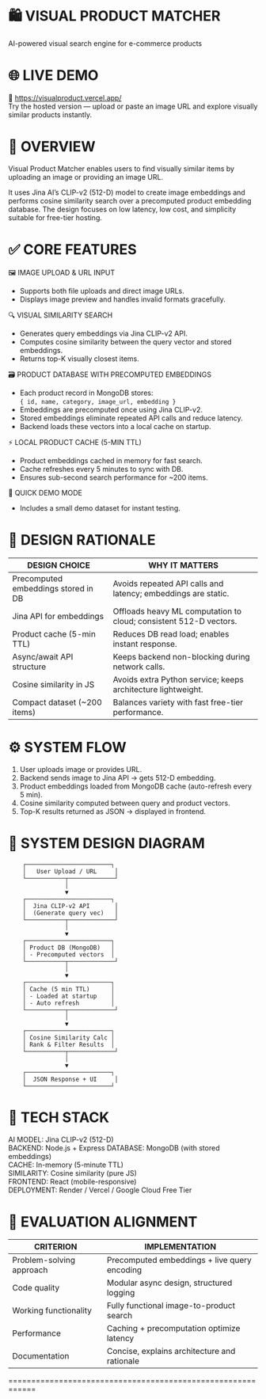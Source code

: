 # 🛍️ VISUAL PRODUCT MATCHER  
AI-powered visual search engine for e-commerce products  


# 🌐 LIVE DEMO  

🔗 https://visualproduct.vercel.app/  
Try the hosted version — upload or paste an image URL and explore visually similar products instantly.


# 🎯 OVERVIEW

Visual Product Matcher enables users to find visually similar 
items by uploading an image or providing an image URL.

It uses Jina AI’s CLIP-v2 (512-D) model to create image embeddings 
and performs cosine similarity search over a precomputed product 
embedding database. The design focuses on low latency, low cost, 
and simplicity suitable for free-tier hosting.


# ✅ CORE FEATURES


🖼️ IMAGE UPLOAD & URL INPUT  
- Supports both file uploads and direct image URLs.  
- Displays image preview and handles invalid formats gracefully.  

🔍 VISUAL SIMILARITY SEARCH  
- Generates query embeddings via Jina CLIP-v2 API.  
- Computes cosine similarity between the query vector and stored embeddings.  
- Returns top-K visually closest items.  

🗃️ PRODUCT DATABASE WITH PRECOMPUTED EMBEDDINGS  
- Each product record in MongoDB stores:  
  `{ id, name, category, image_url, embedding }`  
- Embeddings are precomputed once using Jina CLIP-v2.  
- Stored embeddings eliminate repeated API calls and reduce latency.  
- Backend loads these vectors into a local cache on startup.  

⚡ LOCAL PRODUCT CACHE (5-MIN TTL)  
- Product embeddings cached in memory for fast search.  
- Cache refreshes every 5 minutes to sync with DB.  
- Ensures sub-second search performance for ~200 items.  

🧩 QUICK DEMO MODE  
- Includes a small demo dataset for instant testing.  


# 🧠 DESIGN RATIONALE

| DESIGN CHOICE | WHY IT MATTERS |
|----------------|----------------|
| Precomputed embeddings stored in DB | Avoids repeated API calls and latency; embeddings are static. |
| Jina API for embeddings | Offloads heavy ML computation to cloud; consistent 512-D vectors. |
| Product cache (5-min TTL) | Reduces DB read load; enables instant response. |
| Async/await API structure | Keeps backend non-blocking during network calls. |
| Cosine similarity in JS | Avoids extra Python service; keeps architecture lightweight. |
| Compact dataset (~200 items) | Balances variety with fast free-tier performance. |


# ⚙️ SYSTEM FLOW

1. User uploads image or provides URL.  
2. Backend sends image to Jina API → gets 512-D embedding.  
3. Product embeddings loaded from MongoDB cache (auto-refresh every 5 min).  
4. Cosine similarity computed between query and product vectors.  
5. Top-K results returned as JSON → displayed in frontend.  

# 🧭 SYSTEM DESIGN DIAGRAM

        ┌────────────────────────┐
        │   User Upload / URL     │
        └───────────┬─────────────┘
                    │
                    ▼
        ┌────────────────────────┐
        │  Jina CLIP-v2 API       │
        │  (Generate query vec)   │
        └───────────┬─────────────┘
                    │
                    ▼
        ┌────────────────────────┐
        │ Product DB (MongoDB)   │
        │ - Precomputed vectors  │
        └───────────┬─────────────┘
                    │
                    ▼
        ┌────────────────────────┐
        │ Cache (5 min TTL)      │
        │ - Loaded at startup    │
        │ - Auto refresh         │
        └───────────┬─────────────┘
                    │
                    ▼
        ┌────────────────────────┐
        │ Cosine Similarity Calc │
        │ Rank & Filter Results  │
        └───────────┬─────────────┘
                    │
                    ▼
        ┌────────────────────────┐
        │  JSON Response + UI     │
        └────────────────────────┘

# 🧩 TECH STACK
AI MODEL:       Jina CLIP-v2 (512-D)  
BACKEND:        Node.js + Express 
DATABASE:       MongoDB (with stored embeddings)  
CACHE:          In-memory (5-minute TTL)  
SIMILARITY:     Cosine similarity (pure JS)  
FRONTEND:       React (mobile-responsive)  
DEPLOYMENT:     Render / Vercel / Google Cloud Free Tier  


# 🧾 EVALUATION ALIGNMENT

| CRITERION | IMPLEMENTATION |
|------------|----------------|
| Problem-solving approach | Precomputed embeddings + live query encoding |
| Code quality | Modular async design, structured logging |
| Working functionality | Fully functional image-to-product search |
| Performance | Caching + precomputation optimize latency |
| Documentation | Concise, explains architecture and rationale |

============================================================
